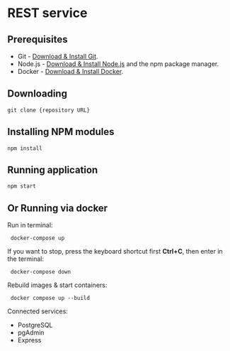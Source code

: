 # REST service

## Prerequisites

- Git - [Download & Install Git](https://git-scm.com/downloads).
- Node.js - [Download & Install Node.js](https://nodejs.org/en/download/) and the npm package
  manager.
- Docker - [Download & Install Docker](https://www.docker.com/products/docker-desktop).

## Downloading

```
git clone {repository URL}
```

## Installing NPM modules

```
npm install
```

## Running application

```
npm start
```

## Or Running via docker

Run in terminal:

```
 docker-compose up
```

If you want to stop, press the keyboard shortcut first **Ctrl+C**, then enter in the terminal:

```
 docker-compose down
```

Rebuild images & start containers:

```
 docker compose up --build
```

Сonnected services:

- PostgreSQL
- pgAdmin
- Express
